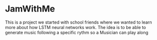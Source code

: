 # JamWithMe
This is a project we started with school friends where we wanted to learn more about how LSTM neural networks work. The idea is to be able to generate music following a specific rythm so a Musician can play along
